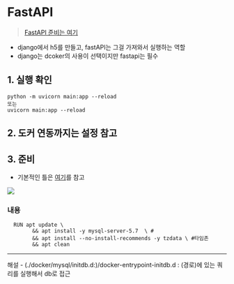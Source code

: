 # FastAPI
>  <a href="https://github.com/Seongbae103/MSAServer/tree/main/fastApiProject">FastAPI 준비는 여기</a>
- django에서 h5를 만들고, fastAPI는 그걸 가져와서 실행하는 역할
- django는 dcoker의 사용이 선택이지만 fastapi는 필수
## 1. 실행 확인

    python -m uvicorn main:app --reload 
    또는 
    uvicorn main:app --reload

## 2. 도커 연동까지는 설정 참고

## 3. 준비
- 기본적인 틀은 <a href="https://github.com/Seongbae103/MSAServer/tree/main/fastApiProject">여기</a>를 참고<br>
<img src="C:\Users\AIA\Desktop\캡쳐\fastapi 기본 틀.PNG">

### 내용

      RUN apt update \
            && apt install -y mysql-server-5.7  \ #
            && apt install --no-install-recommends -y tzdata \ #타임존
            && apt clean




---
해설
      - (./docker/mysql/initdb.d:)/docker-entrypoint-initdb.d : (경로)에 있는 쿼리를 실행해서 db로 접근